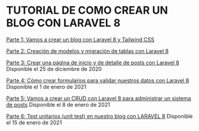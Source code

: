 # TUTORIAL DE COMO CREAR UN BLOG CON LARAVEL 8

[Parte 1: Vamos a crear un blog con Laravel 8 y Tailwind CSS](https://cosasdedevs.com/posts/vamos-a-crear-un-blog-con-laravel-8-y-tailwind-css/)

[Parte 2: Creación de modelos y migración de tablas con Laravel 8](https://cosasdedevs.com/posts/creacion-de-modelos-y-migracion-de-tablas-con-laravel-8/)

[Parte 3: Crear una página de inicio y de detalle de posts con Laravel 8](https://cosasdedevs.com/posts/crear-una-pagina-de-inicio-y-de-detalle-de-posts-con-laravel-8/) Disponible el 25 de diciembre de 2020

[Parte 4: Cómo crear formularios para validar nuestros datos con Laravel 8](https://cosasdedevs.com/posts/como-crear-formularios-para-validar-nuestros-datos-con-laravel-8/) Disponible el 1 de enero de 2021

[Parte 5: Vamos a crear un CRUD con Laravel 8 para administrar un sistema de posts](https://cosasdedevs.com/posts/vamos-a-crear-un-crud-con-laravel-8-para-administrar-un-sistema-de-posts/) Disponible el 8 de enero de 2021

[Parte 6: Test unitarios (unit test) en nuestro blog con LARAVEL 8](https://cosasdedevs.com/posts/test-unitarios-unit-test-en-nuestro-blog-con-laravel-8/) Disponible el 15 de enero de 2021